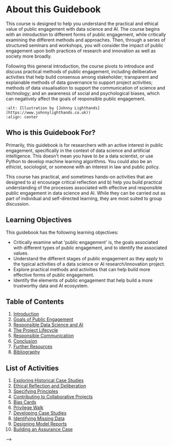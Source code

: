# About this Guidebook

This course is designed to help you understand the practical and ethical value of public engagement with data science and AI.
The course begins with an introduction to different forms of public engagement, while critically examining the different methods and approaches.
Then, through a series of structured seminars and workshops, you will consider the impact of public engagement upon both practices of research and innovation as well as society more broadly.

Following this general introduction, the course pivots to introduce and discuss practical methods of public engagement, including deliberative activities that help build consensus among stakeholder; transparent and explainable methods of data governance to support project activities; methods of data visualisation to support the communication of science and technology; and an awareness of social and psychological biases, which can negatively affect the goals of responsible public engagement.

```{image} ../images/illustrations/discussion.png
:alt: Illustration by [Johnny Lighthands](https://www.johnnylighthands.co.uk))
:align: center
```

## Who is this Guidebook For?

Primarily, this guidebook is for researchers with an active interest in public engagement, specifically in the context of data science and artificial intelligence.
This doesn't mean you have *to be* a data scientist, or use Python to develop machine learning algorithms.
You could also be an ethicist, sociologist, or someone with an interest in law and public policy.

This course has practical, and sometimes hands-on activities that are designed to a) encourage critical reflection and b) help you build practical understanding of the processes associated with effective and responsible public engagement in data science and AI.
While they can be carried out as part of individual and self-directed learning, they are most suited to group discussion.

## Learning Objectives

This guidebook has the following learning objectives:

- Critically examine what 'public engagement' is, the goals associated with different types of public engagement, and to identify the associated values.
- Understand the different stages of public engagement as they apply to the typical activities of a data science or AI research/innovation project.
- Explore practical methods and activities that can help build more effective forms of public engagement.
- Identify the elements of public engagement that help build a more trustworthy data and AI ecosystem.

## Table of Contents

1. [Introduction](chapter1/index.md)
2. [Goals of Public Engagement](chapter1/goals.md)
3. [Responsible Data Science and AI](chapter3/index.md)
4. [The Project Lifecycle](chapter4/index.md)
5. [Responsible Communication](chapter5/index.md)
6. [Conclusion](conclusion/index.md)
7. [Further Resources](further_resources/index.md)
8. [Bibliography](../bibliography.md)

## List of Activities

1. [Exploring Historical Case Studies](chapter2/activity2-1.md)
2. [Ethical Reflection and Deliberation](chapter2/activity2-2.md)
3. [Specifying Principles](chapter3/activity3-1.md)
4. [Contributing to Collaborative Projects](chapter3/activity3-2.md)
5. [Bias Cards](chapter3/activity3-3.md)
6. [Privilege Walk](chapter4/project_design/activity4-1.md)
7. [Developing Case Studies](chapter4/project_design/activity4-2.md)
8. [Identifying Missing Data](chapter4/project_design/activity4-3.md)
9. [Designing Model Reports](chapter4/model_development/activity4-4.md)
10. [Building an Assurance Case](chapter5/activity5-1.md) 

-->